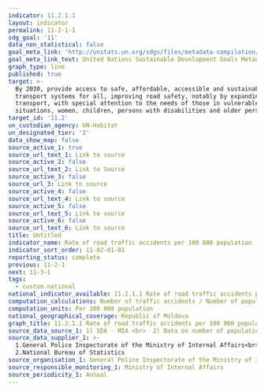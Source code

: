 ```yaml
---
indicator: 11.2.1.1
layout: indicator
permalink: 11-2-1-1
sdg_goal: '11'
data_non_statistical: false
goal_meta_link: 'http://unstats.un.org/sdgs/files/metadata-compilation/Metadata-Goal-11.pdf'
goal_meta_link_text: United Nations Sustainable Development Goals Metadata (pdf 2066kB)
graph_type: line
published: true
target: >-
  By 2030, provide access to safe, affordable, accessible and sustainable
  transport systems for all, improving road safety, notably by expanding public
  transport, with special attention to the needs of those in vulnerable
  situations, women, children, persons with disabilities and older persons
target_id: '11.2'
un_custodian_agency: UN-Habitat
un_designated_tier: '2'
data_show_map: false
source_active_1: true
source_url_text_1: Link to source
source_active_2: false
source_url_text_2: Link to Source
source_active_3: false
source_url_3: Link to source
source_active_4: false
source_url_text_4: Link to source
source_active_5: false
source_url_text_5: Link to source
source_active_6: false
source_url_text_6: Link to source
title: Untitled
indicator_name: Rate of road traffic accidents per 100 000 population
indicator_sort_order: 11-02-01-01
reporting_status: complete
previous: 11-2-1
next: 11-3-1
tags:
  - custom.national
national_indicator_available: 11.2.1.1 Rate of road traffic accidents per 100 000 population
computation_calculations: Number of traffic accidents / Number of population *10000
computation_units: Per 100 000 population
national_geographical_coverage: Republic of Moldova
graph_title: 11.2.1.1 Rate of road traffic accidents per 100 000 population
source_data_source_1: 1) SDA - MIA <br>  2) Data on number of population -NBS
source_data_supplier_1: >-
  1.General Police Inspectorate of the Ministry of Internal Affairs<br> 
  2.National Bureau of Statistics
source_organisation_1: General Police Inspectorate of the Ministry of Internal Affairs
source_responsible_monitoring_1: Ministry of Internal Affairs
source_periodicity_1: Annual
---
```

